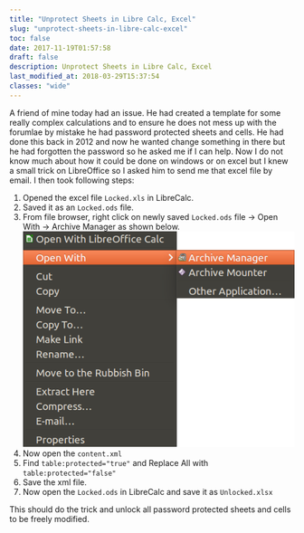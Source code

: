 ```yaml
---
title: "Unprotect Sheets in Libre Calc, Excel"
slug: "unprotect-sheets-in-libre-calc-excel"
toc: false
date: 2017-11-19T01:57:58
draft: false
description: Unprotect Sheets in Libre Calc, Excel
last_modified_at: 2018-03-29T15:37:54
classes: "wide"
---
```

A friend of mine today had an issue. He had created a template for some really complex calculations and to ensure he does not mess up with the forumlae by mistake he had password protected sheets and cells. He had done this back in 2012 and now he wanted change something in there but he had forgotten the password so he asked me if I can help.
Now I do not know much about how it could be done on windows or on excel but I knew a small trick on LibreOffice so I asked him to send me that excel file by email. I then took following steps:

<ol>
<li>Opened the excel file <code>Locked.xls</code> in LibreCalc.</li>
<li>Saved it as an <code>Locked.ods</code> file.</li>
<li>From file browser, right click on newly saved <code>Locked.ods</code> file -&gt; Open With -&gt; Archive Manager as shown below.<br>
<img src="../assets/images/2017/11/Menu_001.png" alt="Menu_001" loading="lazy"></li>
<li>Now open the <code>content.xml</code></li>
<li>Find <code>table:protected=&quot;true&quot;</code> and Replace All with <code>table:protected=&quot;false&quot;</code></li>
<li>Save the xml file.</li>
<li>Now open the <code>Locked.ods</code> in LibreCalc and save it as <code>Unlocked.xlsx</code></li>
</ol>

This should do the trick and unlock all password protected sheets and cells to be freely modified.
